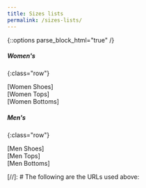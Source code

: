```yaml
---
title: Sizes lists
permalink: /sizes-lists/
---
```

{::options parse_block_html="true" /}
<div class="container">

##### Women's
{:class="row"}

<div class="row">

<div class="col-6 col-md-4 col-lg-3">
[Women Shoes]
</div>

<div class="col-6 col-md-4 col-lg-3">
[Women Tops]
</div>

<div class="col-6 col-md-4 col-lg-3">
[Women Bottoms]
</div>

</div> <!-- /row -->

##### Men's
{:class="row"}

<div class="row">

<div class="col-6 col-md-4 col-lg-3">
[Men Shoes]
</div>

<div class="col-6 col-md-4 col-lg-3">
[Men Tops]
</div>

<div class="col-6 col-md-4 col-lg-3">
[Men Bottoms]
</div>

</div> <!-- /row -->

[//]: # The following are the URLs used above:

[Women Shoes]: <{{ site.amazon-s3 }}/assets/pdf/documents/sizes-list/women/women-shoes.pdf> "Shoes"
[Women Tops]: <{{ site.amazon-s3 }}/assets/pdf/documents/sizes-list/women/women-tops.pdf> "Tops"
[Women Bottoms]: <{{ site.amazon-s3 }}/assets/pdf/documents/sizes-list/women/women-bottoms.pdf> "Bottoms"
[Men Shoes]: <{{ site.amazon-s3 }}/assets/pdf/documents/sizes-list/men/men-shoes.pdf> "Men Shoes"
[Men Tops]: <{{ site.amazon-s3 }}/assets/pdf/documents/sizes-list/men/men-tops.pdf> "Tops"
[Men Bottoms]: <{{ site.amazon-s3 }}/assets/pdf/documents/sizes-list/men/men-bottoms.pdf> "Men Bottoms"
